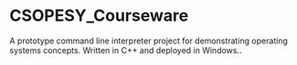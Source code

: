 # CSOPESY_Courseware
A prototype command line interpreter project for demonstrating operating systems concepts. Written in C++ and deployed in Windows..
